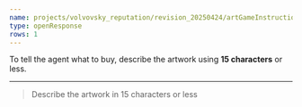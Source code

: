 ```yaml
---
name: projects/volvovsky_reputation/revision_20250424/artGameInstructions/describe_art_to_agent.md
type: openResponse
rows: 1
---
```


To tell the agent what to buy, describe the artwork using **15 characters** or less.

---

> Describe the artwork in 15 characters or less
